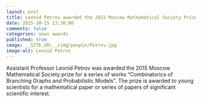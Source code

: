 ```yaml
---
layout: post
title: Leonid Petrov awarded the 2015 Moscow Mathematical Society Prize
date: 2015-10-15 13:30:00
comments: false
categories: news awards
published: true
image: __SITE_URL__/img/people/Petrov.jpg
image-alt: Leonid Petrov
---
```


Assistant Professor Leonid Petrov was awarded the 2015 Moscow Mathematical Society prize for a series of works “Combinatorics of Branching Graphs and Probabilistic Models”. The prize is awarded to young scientists for a mathematical paper or series of papers of significant scientific interest.
